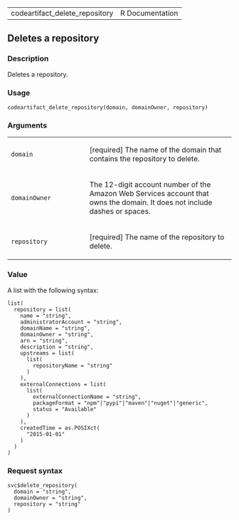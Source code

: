 <table style="width: 100%;">
<tbody>
<tr class="odd">
<td>codeartifact_delete_repository</td>
<td style="text-align: right;">R Documentation</td>
</tr>
</tbody>
</table>

## Deletes a repository

### Description

Deletes a repository.

### Usage

    codeartifact_delete_repository(domain, domainOwner, repository)

### Arguments

<table>
<colgroup>
<col style="width: 35%" />
<col style="width: 65%" />
</colgroup>
<tbody>
<tr class="odd">
<td><code
id="codeartifact_delete_repository_:_domain">domain</code></td>
<td><p>[required] The name of the domain that contains the repository to
delete.</p></td>
</tr>
<tr class="even">
<td><code
id="codeartifact_delete_repository_:_domainOwner">domainOwner</code></td>
<td><p>The 12-digit account number of the Amazon Web Services account
that owns the domain. It does not include dashes or spaces.</p></td>
</tr>
<tr class="odd">
<td><code
id="codeartifact_delete_repository_:_repository">repository</code></td>
<td><p>[required] The name of the repository to delete.</p></td>
</tr>
</tbody>
</table>

### Value

A list with the following syntax:

    list(
      repository = list(
        name = "string",
        administratorAccount = "string",
        domainName = "string",
        domainOwner = "string",
        arn = "string",
        description = "string",
        upstreams = list(
          list(
            repositoryName = "string"
          )
        ),
        externalConnections = list(
          list(
            externalConnectionName = "string",
            packageFormat = "npm"|"pypi"|"maven"|"nuget"|"generic",
            status = "Available"
          )
        ),
        createdTime = as.POSIXct(
          "2015-01-01"
        )
      )
    )

### Request syntax

    svc$delete_repository(
      domain = "string",
      domainOwner = "string",
      repository = "string"
    )
